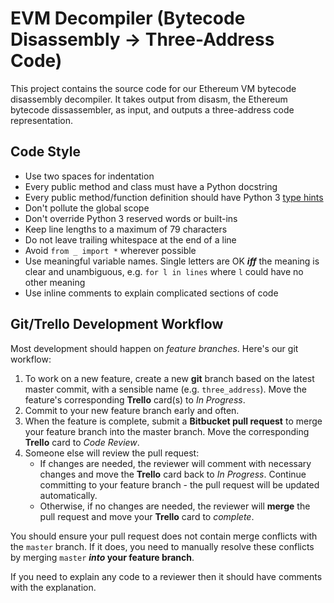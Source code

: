 # EVM Decompiler (Bytecode Disassembly -> Three-Address Code)

This project contains the source code for our Ethereum VM bytecode disassembly decompiler. It takes output from disasm, the Ethereum bytecode dissassembler, as input, and outputs a three-address code representation.

## Code Style

- Use two spaces for indentation
- Every public method and class must have a Python docstring
- Every public method/function definition should have Python 3 [type hints](https://docs.python.org/3/library/typing.html)
- Don't pollute the global scope
- Don't override Python 3 reserved words or built-ins
- Keep line lengths to a maximum of 79 characters
- Do not leave trailing whitespace at the end of a line
- Avoid `from _ import *` wherever possible
- Use meaningful variable names. Single letters are OK ***iff*** the meaning is clear and unambiguous, e.g. `for l in lines` where `l` could have no other meaning
- Use inline comments to explain complicated sections of code

## Git/Trello Development Workflow

Most development should happen on *feature branches*. Here's our git workflow:

1. To work on a new feature, create a new **git** branch based on the latest master commit, with a sensible name (e.g. `three_address`). Move the feature's corresponding **Trello** card(s) to *In Progress*.
2. Commit to your new feature branch early and often.
3. When the feature is complete, submit a **Bitbucket pull request** to merge your feature branch into the master branch. Move the corresponding **Trello** card to *Code Review*.
4. Someone else will review the pull request:
    - If changes are needed, the reviewer will comment with necessary changes and move the **Trello** card back to *In Progress*. Continue committing to your feature branch - the pull request will be updated automatically.
    - Otherwise, if no changes are needed, the reviewer will **merge** the pull request and move your **Trello** card to *complete*. 
    
You should ensure your pull request does not contain merge conflicts with the `master` branch. If it does, you need to manually resolve these conflicts by merging `master` ***into* your feature branch**.

If you need to explain any code to a reviewer then it should have comments with the explanation.